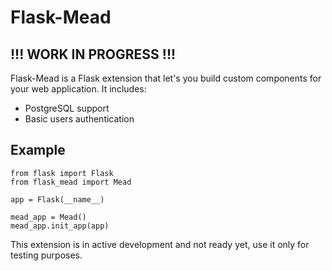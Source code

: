 # Flask-Mead

## !!! WORK IN PROGRESS !!!

Flask-Mead is a Flask extension that let's you build custom components for your web application.
It includes:

- PostgreSQL support
- Basic users authentication

## Example

```
from flask import Flask
from flask_mead import Mead

app = Flask(__name__)

mead_app = Mead()
mead_app.init_app(app)
```

This extension is in active development and not ready yet, use it only for testing purposes.
